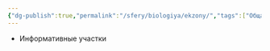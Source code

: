 ```yaml
---
{"dg-publish":true,"permalink":"/sfery/biologiya/ekzony/","tags":["Общаябиология"]}
---
```


- Информативные участки